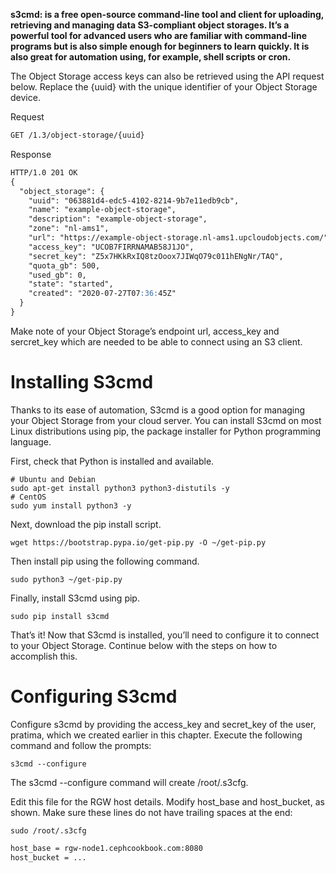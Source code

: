 **s3cmd: is a free open-source command-line tool and client for uploading, retrieving and managing data S3-compliant object storages. It’s a powerful tool for advanced users who are familiar with command-line programs but is also simple enough for beginners to learn quickly. It is also great for automation using, for example, shell scripts or cron.**

The Object Storage access keys can also be retrieved using the API request below. Replace the {uuid} with the unique identifier of your Object Storage device.

Request

```markdown
GET /1.3/object-storage/{uuid}

```
Response
```markdown
HTTP/1.0 201 OK
{
  "object_storage": {
    "uuid": "063881d4-edc5-4102-8214-9b7e11edb9cb",
    "name": "example-object-storage",
    "description": "example-object-storage",
    "zone": "nl-ams1",
    "url": "https://example-object-storage.nl-ams1.upcloudobjects.com/",
    "access_key": "UCOB7FIRRNAMAB58J1JO",
    "secret_key": "Z5x7HKkRxIQ8tzOoox7JIWqO79c011hENgNr/TAQ",
    "quota_gb": 500,
    "used_gb": 0,
    "state": "started",
    "created": "2020-07-27T07:36:45Z"
  }
}
```
Make note of your Object Storage’s endpoint url, access_key and sercret_key which are needed to be able to connect using an S3 client.

# Installing S3cmd
Thanks to its ease of automation, S3cmd is a good option for managing your Object Storage from your cloud server. You can install S3cmd on most Linux distributions using pip, the package installer for Python programming language.

First, check that Python is installed and available.
```console
# Ubuntu and Debian
sudo apt-get install python3 python3-distutils -y
# CentOS
sudo yum install python3 -y
```
Next, download the pip install script.

```console
wget https://bootstrap.pypa.io/get-pip.py -O ~/get-pip.py
```

Then install pip using the following command.
```console
sudo python3 ~/get-pip.py
```
Finally, install S3cmd using pip.

```console
sudo pip install s3cmd
```
That’s it! Now that S3cmd is installed, you’ll need to configure it to connect to your Object Storage. Continue below with the steps on how to accomplish this.

# Configuring S3cmd

Configure s3cmd by providing the access_key and secret_key of the user, pratima, which we created earlier in this chapter. Execute the following command and follow the prompts:
```console
s3cmd --configure
```
The s3cmd --configure command will create /root/.s3cfg.

Edit this file for the RGW host details. Modify host_base and host_bucket, as shown. Make sure these lines do not have trailing spaces at the end:

```console
sudo /root/.s3cfg
```
```markdown
host_base = rgw-node1.cephcookbook.com:8080 
host_bucket = ...
```